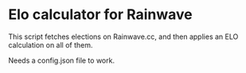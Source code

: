 # Elo calculator for Rainwave

This script fetches elections on Rainwave.cc, and then applies an ELO calculation on all of them.

Needs a config.json file to work.
